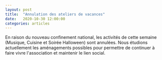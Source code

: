 ```yaml
---
layout: post
title:  "Annulation des ateliers de vacances"
date:   2020-10-30 12:00:00
categories: articles
---
```


En raison du nouveau confinement national, les activités de cette semaine (Musique, Cuisine et Soirée Halloween) sont annulées. Nous étudions actuellement les aménagements possibles pour permettre de continuer à faire vivre l'association et maintenir le lien social.
